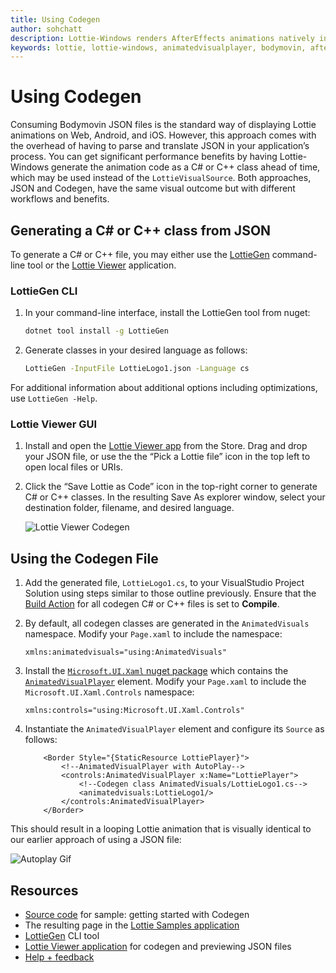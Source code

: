 ```yaml
---
title: Using Codegen
author: sohchatt
description: Lottie-Windows renders AfterEffects animations natively in Windows applications.
keywords: lottie, lottie-windows, animatedvisualplayer, bodymovin, aftereffects, windows 10, uwp, uwp community toolkit
---
```


# Using Codegen

Consuming Bodymovin JSON files is the standard way of displaying Lottie animations on Web, Android, and iOS. However, this approach comes with the overhead of having to parse and translate JSON in your application’s process. You can get significant performance benefits by having Lottie-Windows generate the animation code as a C# or C++ class ahead of time, which may be used instead of the `LottieVisualSource`. Both approaches, JSON and Codegen, have the same visual outcome but with different workflows and benefits.

## Generating a C# or C++ class from JSON

To generate a C# or C++ file, you may either use the [LottieGen](https://github.com/windows-toolkit/Lottie-Windows/tree/master/LottieGen) command-line tool or the [Lottie Viewer](https://www.microsoft.com/p/lottie-viewer/9p7x9k692tmw) application.

### LottieGen CLI

1. In your command-line interface, install the LottieGen tool from nuget:

    ```bash
    dotnet tool install -g LottieGen
    ```

2. Generate classes in your desired language as follows:

    ```bash
    LottieGen -InputFile LottieLogo1.json -Language cs
    ```

For additional information about additional options including optimizations, use `LottieGen -Help`.

### Lottie Viewer GUI

1. Install and open the [Lottie Viewer app](https://www.microsoft.com/p/lottie-viewer/9p7x9k692tmw) from the Store. Drag and drop your JSON file, or use the the “Pick a Lottie file” icon in the top left to open local files or URIs.

2. Click the “Save Lottie as Code” icon in the top-right corner to generate C# or C++ classes. In the resulting Save As explorer window, select your destination folder, filename, and desired language.

    ![Lottie Viewer Codegen](../resources/images/Animations/Lottie/LottieDocs_LottieViewer.png)

## Using the Codegen File

1. Add the generated file, `LottieLogo1.cs`, to your VisualStudio Project Solution using steps similar to those outline previously. Ensure that the [Build Action](https://docs.microsoft.com/visualstudio/ide/build-actions) for all codegen C# or C++ files is set to **Compile**.

2. By default, all codegen classes are generated in the `AnimatedVisuals` namespace. Modify your `Page.xaml` to include the namespace:

    ```xaml
    xmlns:animatedvisuals="using:AnimatedVisuals"
    ```

3. Install the [`Microsoft.UI.Xaml` nuget package](https://www.nuget.org/packages/Microsoft.UI.Xaml/) which contains the [`AnimatedVisualPlayer`](https://docs.microsoft.com/en-us/uwp/api/microsoft.ui.xaml.controls.animatedvisualplayer) element. Modify your `Page.xaml` to include the `Microsoft.UI.Xaml.Controls` namespace:

    ```xaml
    xmlns:controls="using:Microsoft.UI.Xaml.Controls"
    ```

4. Instantiate the `AnimatedVisualPlayer` element and configure its `Source` as follows:

    ```xaml
        <Border Style="{StaticResource LottiePlayer}">
            <!--AnimatedVisualPlayer with AutoPlay-->
            <controls:AnimatedVisualPlayer x:Name="LottiePlayer">
                <!--Codegen class AnimatedVisuals/LottieLogo1.cs-->
                <animatedvisuals:LottieLogo1/>
            </controls:AnimatedVisualPlayer>
        </Border>
    ```

This should result in a looping Lottie animation that is visually identical to our earlier approach of using a JSON file:

![Autoplay Gif](../resources/images/Animations/Lottie/LottieDocs_Autoplay.gif)

## Resources

* [Source code](https://github.com/windows-toolkit/Lottie-Windows/blob/master/samples/LottieSamples/Scenarios/CodegenPage.xaml) for sample: getting started with Codegen
* The resulting page in the [Lottie Samples application](aka.ms/lottiesamples)
* [LottieGen](https://github.com/windows-toolkit/Lottie-Windows/tree/master/LottieGen) CLI tool
* [Lottie Viewer application](https://www.microsoft.com/p/lottie-viewer/9p7x9k692tmw) for codegen and previewing JSON files
* [Help + feedback](https://github.com/windows-toolkit/Lottie-Windows/issues)